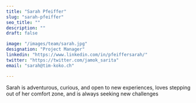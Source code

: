 ```yaml
---
title: "Sarah Pfeiffer"
slug: "sarah-pfeiffer"
seo_title: ""
description: ""
draft: false

image: "/images/team/sarah.jpg"
designation: "Project Manager"
linkedin: "https://www.linkedin.com/in/pfeiffersarah/"
twitter: "https://twitter.com/jamok_sarita"
email: "sarah@tim-koko.ch"

---
```


Sarah is adventurous, curious, and open to new experiences, loves stepping out of her comfort zone, and is always seeking new challenges
